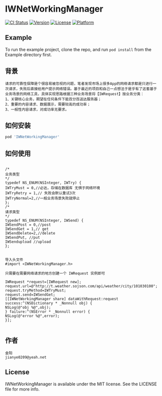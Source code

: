 # IWNetWorkingManager

[![CI Status](https://img.shields.io/travis/JinYang/IWNetWorkingManager.svg?style=flat)](https://travis-ci.org/JinYang/IWNetWorkingManager)
[![Version](https://img.shields.io/cocoapods/v/IWNetWorkingManager.svg?style=flat)](https://cocoapods.org/pods/IWNetWorkingManager)
[![License](https://img.shields.io/cocoapods/l/IWNetWorkingManager.svg?style=flat)](https://cocoapods.org/pods/IWNetWorkingManager)
[![Platform](https://img.shields.io/cocoapods/p/IWNetWorkingManager.svg?style=flat)](https://cocoapods.org/pods/IWNetWorkingManager)

## Example

To run the example project, clone the repo, and run `pod install` from the Example directory first.

## 背景
```
请求的可靠性保障是个很容易被忽视的问题，笔者发现市场上很多App的网络请求都是只进行一次请求，失败后直接给用户提示网络错误。基于最近的项目和自己一点想法于是乎有了这套基于业务场景的网络工具，具体实现思路根据三种业务场景将【IWRequest】按业务分类：
1、关键核心业务，期望在任何条件下能百分百送达服务器；
2、重要的内容请求、数据展示，需要较高的成功率；
3、一般性内容请求，对成功率无要求。
```

## 如何安装

```ruby
pod 'IWNetWorkingManager'
```

## 如何使用
```

/*
业务类型
*/
typedef NS_ENUM(NSInteger, IWTry) {
IWTryMust = 0,//必达，存储在数据库 无惧于网络环境
IWTryRetry = 1,// 失败会默认重试3次
IWTryNormal=2,//一般业务场景失败就停止
};
/*
请求类型
*/
typedef NS_ENUM(NSInteger, IWSend) {
IWSendPost = 0,//post
IWSendGet = 1,// get
IWSendDelete=2,//delete
IWSendPut, //put
IWSendupload //upload
};


导入头文件
#import <IWNetWorkingManager.h>

只需要在需要网络请求的地方创建一个 IWRequest 实例即可

IWRequest *request=[IWRequest new];
request.url=@"http://t.weather.sojson.com/api/weather/city/101030100";
request.tryMethod=IWTryMust;
request.send=IWSendGet;
[[IWNetWorkingManager share] dataWithRequest:request success:^(NSDictionary * _Nonnull obj) {
NSLog(@"obj %@",obj);
} failure:^(NSError * _Nonnull error) {
NSLog(@"error %@",error);
}];


```
## 作者
```
金阳
jianye0209@yeah.net
```
## License

IWNetWorkingManager is available under the MIT license. See the LICENSE file for more info.
